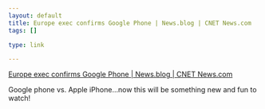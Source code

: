 ```yaml
--- 
layout: default
title: Europe exec confirms Google Phone | News.blog | CNET News.com
tags: []

type: link

---
```

<a href="http://news.com.com/2061-10812_3-6167826.html?part=rss&tag=2547-1_3-0-5&subj=news">Europe exec confirms Google Phone | News.blog | CNET News.com</a>

Google phone vs. Apple iPhone...now this will be something new and fun to watch!
